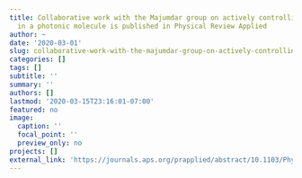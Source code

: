 ```yaml
---
title: Collaborative work with the Majumdar group on actively controlling mode mixing
  in a photonic molecule is published in Physical Review Applied
author: ~
date: '2020-03-01'
slug: collaborative-work-with-the-majumdar-group-on-actively-controlling-mode-mixing-in-a-photonic-molecule-is-published-in-physical-review-applied
categories: []
tags: []
subtitle: ''
summary: ''
authors: []
lastmod: '2020-03-15T23:16:01-07:00'
featured: no
image:
  caption: ''
  focal_point: ''
  preview_only: no
projects: []
external_link: 'https://journals.aps.org/prapplied/abstract/10.1103/PhysRevApplied.13.044041'
---
```

